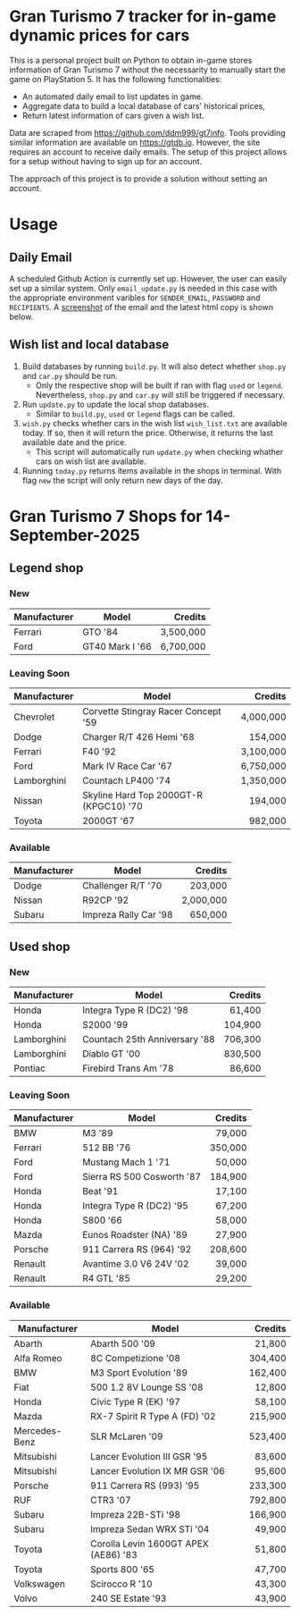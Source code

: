 # Gran Turismo 7 tracker for in-game dynamic prices for cars

This is a personal project built on Python to obtain in-game stores information of Gran Turismo 7 without the necessarity to manually start the game on PlayStation 5. It has the following functionalities:

- An automated daily email to list updates in game.
- Aggregate data to build a local database of cars' historical prices,
- Return latest information of cars given a wish list.

Data are scraped from https://github.com/ddm999/gt7info. Tools providing similar information are available on https://gtdb.io. However, the site requires an account to receive daily emails. The setup of this project allows for a setup without having to sign up for an account.

The approach of this project is to provide a solution without setting an account.

# Usage

## Daily Email

A scheduled Github Action is currently set up. However, the user can easily set up a similar system. Only `email_update.py` is needed in this case with the appropriate environment varibles for `SENDER_EMAIL`, `PASSWORD` and `RECIPIENTS`. A [screenshot](https://raw.githubusercontent.com/marcohoucheng/Gran-Turismo-7-Price-Tracker/main/data/email_screenshot.png) of the email and the latest html copy is shown below.

## Wish list and local database

1. Build databases by running `build.py`. It will also detect whether `shop.py` and `car.py` should be run.
    - Only the respective shop will be built if ran with flag `used` or `legend`. Nevertheless, `shop.py` and `car.py` will still be triggered if necessary.
2. Run `update.py` to update the local shop databases.
    - Similar to `build.py`, `used` or `legend` flags can be called.
3. `wish.py` checks whether cars in the wish list `wish_list.txt` are available today. If so, then it will return the price. Otherwise, it returns the last available date and the price.
    - This script will automatically run `update.py` when checking whather cars on wish list are available.
4. Running `today.py` returns items available in the shops in terminal. With flag `new` the script will only return new days of the day.


# Gran Turismo 7 Shops for 14-September-2025



## Legend shop

### New
 | Manufacturer | Model | Credits |
 | --- | --- | --: |
|Ferrari|GTO '84|3,500,000|
|Ford|GT40 Mark I '66|6,700,000|

### Leaving Soon
 | Manufacturer | Model | Credits |
 | --- | --- | --: |
|Chevrolet|Corvette Stingray Racer Concept '59|4,000,000|
|Dodge|Charger R/T 426 Hemi '68|154,000|
|Ferrari|F40 '92|3,100,000|
|Ford|Mark IV Race Car '67|6,750,000|
|Lamborghini|Countach LP400 '74|1,350,000|
|Nissan|Skyline Hard Top 2000GT-R (KPGC10) '70|194,000|
|Toyota|2000GT '67|982,000|

### Available
 | Manufacturer | Model | Credits |
 | --- | --- | --: |
|Dodge|Challenger R/T '70|203,000|
|Nissan|R92CP '92|2,000,000|
|Subaru|Impreza Rally Car '98|650,000|


## Used shop

### New
 | Manufacturer | Model | Credits |
 | --- | --- | --: |
|Honda|Integra Type R (DC2) '98|61,400|
|Honda|S2000 '99|104,900|
|Lamborghini|Countach 25th Anniversary '88|706,300|
|Lamborghini|Diablo GT '00|830,500|
|Pontiac|Firebird Trans Am '78|86,600|

### Leaving Soon
 | Manufacturer | Model | Credits |
 | --- | --- | --: |
|BMW|M3 '89|79,000|
|Ferrari|512 BB '76|350,000|
|Ford|Mustang Mach 1 '71|50,000|
|Ford|Sierra RS 500 Cosworth '87|184,900|
|Honda|Beat '91|17,100|
|Honda|Integra Type R (DC2) '95|67,200|
|Honda|S800 '66|58,000|
|Mazda|Eunos Roadster (NA) '89|27,900|
|Porsche|911 Carrera RS (964) '92|208,600|
|Renault|Avantime 3.0 V6 24V '02|39,000|
|Renault|R4 GTL '85|29,200|

### Available
 | Manufacturer | Model | Credits |
 | --- | --- | --: |
|Abarth|Abarth 500 '09|21,800|
|Alfa Romeo|8C Competizione '08|304,400|
|BMW|M3 Sport Evolution '89|162,400|
|Fiat|500 1.2 8V Lounge SS '08|12,800|
|Honda|Civic Type R (EK) '97|58,100|
|Mazda|RX-7 Spirit R Type A (FD) '02|215,900|
|Mercedes-Benz|SLR McLaren '09|523,400|
|Mitsubishi|Lancer Evolution III GSR '95|83,600|
|Mitsubishi|Lancer Evolution IX MR GSR '06|95,600|
|Porsche|911 Carrera RS (993) '95|233,300|
|RUF|CTR3 '07|792,800|
|Subaru|Impreza 22B-STi '98|166,900|
|Subaru|Impreza Sedan WRX STi '04|49,900|
|Toyota|Corolla Levin 1600GT APEX (AE86) '83|51,800|
|Toyota|Sports 800 '65|47,700|
|Volkswagen|Scirocco R '10|43,300|
|Volvo|240 SE Estate '93|43,900|
